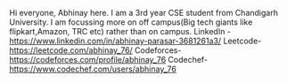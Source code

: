 Hi everyone, Abhinay here.
I am a 3rd year  CSE student from Chandigarh University.
I am focussing more on off campus(Big tech giants like flipkart,Amazon, TRC etc) rather than on campus.
LinkedIn - https://www.linkedin.com/in/abhinay-parasar-3681261a3/
Leetcode- https://leetcode.com/abhinay_76/
Codeforces- https://codeforces.com/profile/abhinay_76
Codechef- https://www.codechef.com/users/abhinay_76
